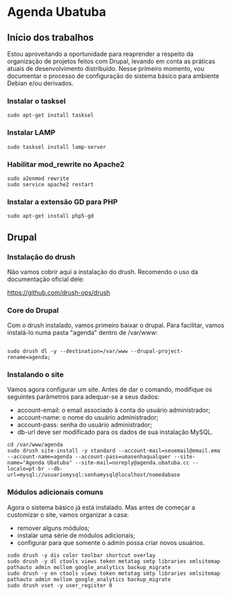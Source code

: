 # Agenda Ubatuba

## Início dos trabalhos

Estou aproveitando a oportunidade para reaprender a respeito da organização de projetos 
feitos com Drupal, levando em conta as práticas atuais de desenvolvimento distribuído.
Nesse primeiro momento, vou documentar o processo de configuração do sistema básico para
ambiente Debian e/ou derivados.

### Instalar o tasksel
~~~~
sudo apt-get install tasksel
~~~~


### Instalar LAMP
~~~~
sudo tasksel install lamp-server
~~~~

### Habilitar mod_rewrite no Apache2
~~~~
sudo a2enmod rewrite
sudo service apache2 restart
~~~~

### Instalar a extensão GD para PHP
~~~~
sudo apt-get install php5-gd
~~~~

## Drupal

### Instalação do drush

Não vamos cobrir aqui a instalação do drush. Recomendo o uso da documentação oficial dele:

https://github.com/drush-ops/drush

### Core do Drupal

Com o drush instalado, vamos primeiro baixar o drupal. Para facilitar, vamos instalá-lo numa pasta "agenda" dentro de /var/www:

~~~~

sudo drush dl -y --destination=/var/www --drupal-project-rename=agenda;

~~~~

### Instalando o site

Vamos agora configurar um site. Antes de dar o comando, modifique os seguintes parâmetros para adequar-se a seus dados:

* account-email: o email associado à conta do usuário administrador;
* account-name: o nome do usuário administrador;
* account-pass: senha do usuário administrador;
* db-url deve ser modificado para os dados de sua instalação MySQL.

~~~~
cd /var/www/agenda
sudo drush site-install -y standard --account-mail=seuemail@email.ema --account-name=agenda --account-pass=umasenhaqualquer --site-name="Agenda Ubatuba" --site-mail=noreply@agenda.ubatuba.cc --locale=pt-br --db-url=mysql://usuariomysql:senhamysql@localhost/nomedabase
~~~~

### Módulos adicionais comuns

Agora o sistema básico já está instalado. Mas antes de começar a customizar o site, vamos organizar a casa:
* remover alguns módulos;
* instalar uma série de módulos adicionais;
* configurar para que somente o admin possa criar novos usuários.

~~~~
sudo drush -y dis color toolbar shortcut overlay
sudo drush -y dl ctools views token metatag smtp libraries xmlsitemap pathauto admin mollom google_analytics backup_migrate
sudo drush -y en ctools views token metatag smtp libraries xmlsitemap pathauto admin mollom google_analytics backup_migrate
sudo drush vset -y user_register 0
~~~~

